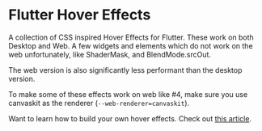# Flutter Hover Effects

A collection of CSS inspired Hover Effects for Flutter. These work on both Desktop and Web. 
A few widgets and elements which do not work on the web unfortunately, like ShaderMask, and BlendMode.srcOut. 

The web version is also significantly less performant than the desktop version.

To make some of these effects work on web like #4, make sure you use canvaskit as the renderer (`--web-renderer=canvaskit`).

Want to learn how to build your own hover effects. Check out [this article](http://wilsonwilson.dev/flutter-hover-effect-triggers-the-definitive-guide/?utm_source=github).
